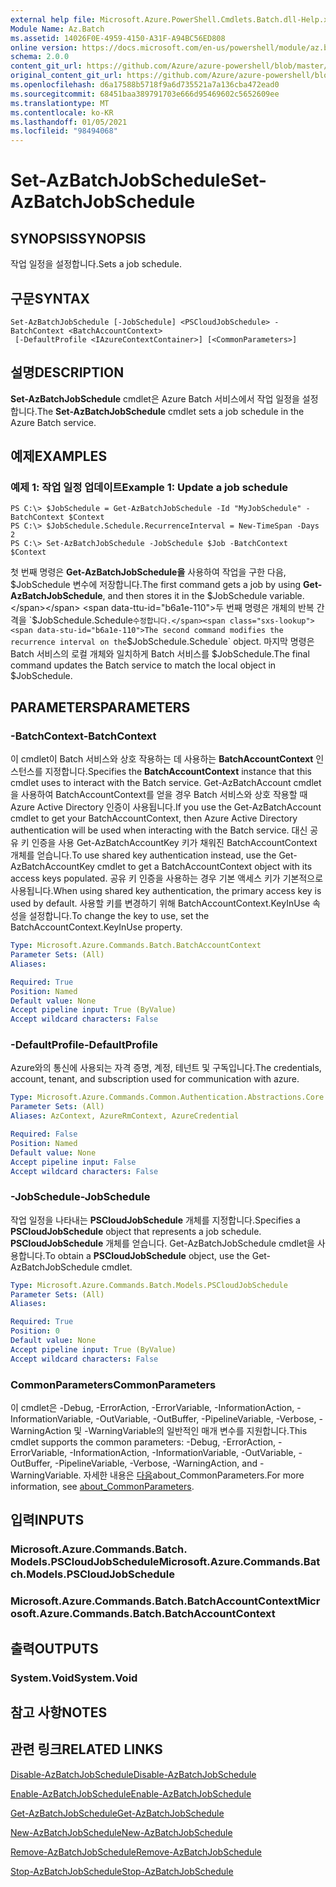 ```yaml
---
external help file: Microsoft.Azure.PowerShell.Cmdlets.Batch.dll-Help.xml
Module Name: Az.Batch
ms.assetid: 14026F0E-4959-4150-A31F-A94BC56ED808
online version: https://docs.microsoft.com/en-us/powershell/module/az.batch/set-azbatchjobschedule
schema: 2.0.0
content_git_url: https://github.com/Azure/azure-powershell/blob/master/src/Batch/Batch/help/Set-AzBatchJobSchedule.md
original_content_git_url: https://github.com/Azure/azure-powershell/blob/master/src/Batch/Batch/help/Set-AzBatchJobSchedule.md
ms.openlocfilehash: d6a17588b5718f9a6d735521a7a136cba472ead0
ms.sourcegitcommit: 68451baa389791703e666d95469602c5652609ee
ms.translationtype: MT
ms.contentlocale: ko-KR
ms.lasthandoff: 01/05/2021
ms.locfileid: "98494068"
---
```

# <span data-ttu-id="b6a1e-101">Set-AzBatchJobSchedule</span><span class="sxs-lookup"><span data-stu-id="b6a1e-101">Set-AzBatchJobSchedule</span></span>

## <span data-ttu-id="b6a1e-102">SYNOPSIS</span><span class="sxs-lookup"><span data-stu-id="b6a1e-102">SYNOPSIS</span></span>
<span data-ttu-id="b6a1e-103">작업 일정을 설정합니다.</span><span class="sxs-lookup"><span data-stu-id="b6a1e-103">Sets a job schedule.</span></span>

## <span data-ttu-id="b6a1e-104">구문</span><span class="sxs-lookup"><span data-stu-id="b6a1e-104">SYNTAX</span></span>

```
Set-AzBatchJobSchedule [-JobSchedule] <PSCloudJobSchedule> -BatchContext <BatchAccountContext>
 [-DefaultProfile <IAzureContextContainer>] [<CommonParameters>]
```

## <span data-ttu-id="b6a1e-105">설명</span><span class="sxs-lookup"><span data-stu-id="b6a1e-105">DESCRIPTION</span></span>
<span data-ttu-id="b6a1e-106">**Set-AzBatchJobSchedule** cmdlet은 Azure Batch 서비스에서 작업 일정을 설정합니다.</span><span class="sxs-lookup"><span data-stu-id="b6a1e-106">The **Set-AzBatchJobSchedule** cmdlet sets a job schedule in the Azure Batch service.</span></span>

## <span data-ttu-id="b6a1e-107">예제</span><span class="sxs-lookup"><span data-stu-id="b6a1e-107">EXAMPLES</span></span>

### <span data-ttu-id="b6a1e-108">예제 1: 작업 일정 업데이트</span><span class="sxs-lookup"><span data-stu-id="b6a1e-108">Example 1: Update a job schedule</span></span>
```
PS C:\> $JobSchedule = Get-AzBatchJobSchedule -Id "MyJobSchedule" -BatchContext $Context
PS C:\> $JobSchedule.Schedule.RecurrenceInterval = New-TimeSpan -Days 2
PS C:\> Set-AzBatchJobSchedule -JobSchedule $Job -BatchContext $Context
```

<span data-ttu-id="b6a1e-109">첫 번째 명령은 **Get-AzBatchJobSchedule을** 사용하여 작업을 구한 다음, $JobSchedule 변수에 저장합니다.</span><span class="sxs-lookup"><span data-stu-id="b6a1e-109">The first command gets a job by using **Get-AzBatchJobSchedule**, and then stores it in the $JobSchedule variable.</span></span>
<span data-ttu-id="b6a1e-110">두 번째 명령은 개체의 반복 간격을 `$JobSchedule.Schedule` 수정합니다.</span><span class="sxs-lookup"><span data-stu-id="b6a1e-110">The second command modifies the recurrence interval on the `$JobSchedule.Schedule` object.</span></span>
<span data-ttu-id="b6a1e-111">마지막 명령은 Batch 서비스의 로컬 개체와 일치하게 Batch 서비스를 $JobSchedule.</span><span class="sxs-lookup"><span data-stu-id="b6a1e-111">The final command updates the Batch service to match the local object in $JobSchedule.</span></span>

## <span data-ttu-id="b6a1e-112">PARAMETERS</span><span class="sxs-lookup"><span data-stu-id="b6a1e-112">PARAMETERS</span></span>

### <span data-ttu-id="b6a1e-113">-BatchContext</span><span class="sxs-lookup"><span data-stu-id="b6a1e-113">-BatchContext</span></span>
<span data-ttu-id="b6a1e-114">이 cmdlet이 Batch 서비스와 상호 작용하는 데 사용하는 **BatchAccountContext** 인스턴스를 지정합니다.</span><span class="sxs-lookup"><span data-stu-id="b6a1e-114">Specifies the **BatchAccountContext** instance that this cmdlet uses to interact with the Batch service.</span></span>
<span data-ttu-id="b6a1e-115">Get-AzBatchAccount cmdlet을 사용하여 BatchAccountContext를 얻을 경우 Batch 서비스와 상호 작용할 때 Azure Active Directory 인증이 사용됩니다.</span><span class="sxs-lookup"><span data-stu-id="b6a1e-115">If you use the Get-AzBatchAccount cmdlet to get your BatchAccountContext, then Azure Active Directory authentication will be used when interacting with the Batch service.</span></span> <span data-ttu-id="b6a1e-116">대신 공유 키 인증을 사용 Get-AzBatchAccountKey 키가 채워진 BatchAccountContext 개체를 얻습니다.</span><span class="sxs-lookup"><span data-stu-id="b6a1e-116">To use shared key authentication instead, use the Get-AzBatchAccountKey cmdlet to get a BatchAccountContext object with its access keys populated.</span></span> <span data-ttu-id="b6a1e-117">공유 키 인증을 사용하는 경우 기본 액세스 키가 기본적으로 사용됩니다.</span><span class="sxs-lookup"><span data-stu-id="b6a1e-117">When using shared key authentication, the primary access key is used by default.</span></span> <span data-ttu-id="b6a1e-118">사용할 키를 변경하기 위해 BatchAccountContext.KeyInUse 속성을 설정합니다.</span><span class="sxs-lookup"><span data-stu-id="b6a1e-118">To change the key to use, set the BatchAccountContext.KeyInUse property.</span></span>

```yaml
Type: Microsoft.Azure.Commands.Batch.BatchAccountContext
Parameter Sets: (All)
Aliases:

Required: True
Position: Named
Default value: None
Accept pipeline input: True (ByValue)
Accept wildcard characters: False
```

### <span data-ttu-id="b6a1e-119">-DefaultProfile</span><span class="sxs-lookup"><span data-stu-id="b6a1e-119">-DefaultProfile</span></span>
<span data-ttu-id="b6a1e-120">Azure와의 통신에 사용되는 자격 증명, 계정, 테넌트 및 구독입니다.</span><span class="sxs-lookup"><span data-stu-id="b6a1e-120">The credentials, account, tenant, and subscription used for communication with azure.</span></span>

```yaml
Type: Microsoft.Azure.Commands.Common.Authentication.Abstractions.Core.IAzureContextContainer
Parameter Sets: (All)
Aliases: AzContext, AzureRmContext, AzureCredential

Required: False
Position: Named
Default value: None
Accept pipeline input: False
Accept wildcard characters: False
```

### <span data-ttu-id="b6a1e-121">-JobSchedule</span><span class="sxs-lookup"><span data-stu-id="b6a1e-121">-JobSchedule</span></span>
<span data-ttu-id="b6a1e-122">작업 일정을 나타내는 **PSCloudJobSchedule** 개체를 지정합니다.</span><span class="sxs-lookup"><span data-stu-id="b6a1e-122">Specifies a **PSCloudJobSchedule** object that represents a job schedule.</span></span>
<span data-ttu-id="b6a1e-123">**PSCloudJobSchedule** 개체를 얻습니다. Get-AzBatchJobSchedule cmdlet을 사용합니다.</span><span class="sxs-lookup"><span data-stu-id="b6a1e-123">To obtain a **PSCloudJobSchedule** object, use the Get-AzBatchJobSchedule cmdlet.</span></span>

```yaml
Type: Microsoft.Azure.Commands.Batch.Models.PSCloudJobSchedule
Parameter Sets: (All)
Aliases:

Required: True
Position: 0
Default value: None
Accept pipeline input: True (ByValue)
Accept wildcard characters: False
```

### <span data-ttu-id="b6a1e-124">CommonParameters</span><span class="sxs-lookup"><span data-stu-id="b6a1e-124">CommonParameters</span></span>
<span data-ttu-id="b6a1e-125">이 cmdlet은 -Debug, -ErrorAction, -ErrorVariable, -InformationAction, -InformationVariable, -OutVariable, -OutBuffer, -PipelineVariable, -Verbose, -WarningAction 및 -WarningVariable의 일반적인 매개 변수를 지원합니다.</span><span class="sxs-lookup"><span data-stu-id="b6a1e-125">This cmdlet supports the common parameters: -Debug, -ErrorAction, -ErrorVariable, -InformationAction, -InformationVariable, -OutVariable, -OutBuffer, -PipelineVariable, -Verbose, -WarningAction, and -WarningVariable.</span></span> <span data-ttu-id="b6a1e-126">자세한 내용은 [다음](http://go.microsoft.com/fwlink/?LinkID=113216)about_CommonParameters.</span><span class="sxs-lookup"><span data-stu-id="b6a1e-126">For more information, see [about_CommonParameters](http://go.microsoft.com/fwlink/?LinkID=113216).</span></span>

## <span data-ttu-id="b6a1e-127">입력</span><span class="sxs-lookup"><span data-stu-id="b6a1e-127">INPUTS</span></span>

### <span data-ttu-id="b6a1e-128">Microsoft.Azure.Commands.Batch. Models.PSCloudJobSchedule</span><span class="sxs-lookup"><span data-stu-id="b6a1e-128">Microsoft.Azure.Commands.Batch.Models.PSCloudJobSchedule</span></span>

### <span data-ttu-id="b6a1e-129">Microsoft.Azure.Commands.Batch.BatchAccountContext</span><span class="sxs-lookup"><span data-stu-id="b6a1e-129">Microsoft.Azure.Commands.Batch.BatchAccountContext</span></span>

## <span data-ttu-id="b6a1e-130">출력</span><span class="sxs-lookup"><span data-stu-id="b6a1e-130">OUTPUTS</span></span>

### <span data-ttu-id="b6a1e-131">System.Void</span><span class="sxs-lookup"><span data-stu-id="b6a1e-131">System.Void</span></span>

## <span data-ttu-id="b6a1e-132">참고 사항</span><span class="sxs-lookup"><span data-stu-id="b6a1e-132">NOTES</span></span>

## <span data-ttu-id="b6a1e-133">관련 링크</span><span class="sxs-lookup"><span data-stu-id="b6a1e-133">RELATED LINKS</span></span>

[<span data-ttu-id="b6a1e-134">Disable-AzBatchJobSchedule</span><span class="sxs-lookup"><span data-stu-id="b6a1e-134">Disable-AzBatchJobSchedule</span></span>](./Disable-AzBatchJobSchedule.md)

[<span data-ttu-id="b6a1e-135">Enable-AzBatchJobSchedule</span><span class="sxs-lookup"><span data-stu-id="b6a1e-135">Enable-AzBatchJobSchedule</span></span>](./Enable-AzBatchJobSchedule.md)

[<span data-ttu-id="b6a1e-136">Get-AzBatchJobSchedule</span><span class="sxs-lookup"><span data-stu-id="b6a1e-136">Get-AzBatchJobSchedule</span></span>](./Get-AzBatchJobSchedule.md)

[<span data-ttu-id="b6a1e-137">New-AzBatchJobSchedule</span><span class="sxs-lookup"><span data-stu-id="b6a1e-137">New-AzBatchJobSchedule</span></span>](./New-AzBatchJobSchedule.md)

[<span data-ttu-id="b6a1e-138">Remove-AzBatchJobSchedule</span><span class="sxs-lookup"><span data-stu-id="b6a1e-138">Remove-AzBatchJobSchedule</span></span>](./Remove-AzBatchJobSchedule.md)

[<span data-ttu-id="b6a1e-139">Stop-AzBatchJobSchedule</span><span class="sxs-lookup"><span data-stu-id="b6a1e-139">Stop-AzBatchJobSchedule</span></span>](./Stop-AzBatchJobSchedule.md)


